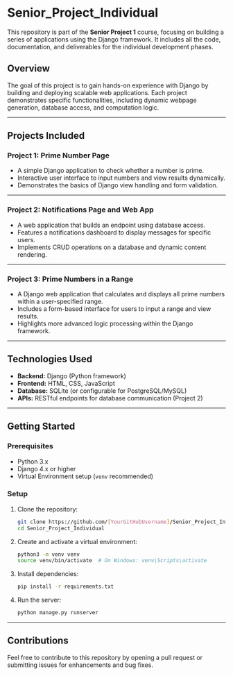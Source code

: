 # **Senior_Project_Individual**

This repository is part of the **Senior Project 1** course, focusing on building a series of applications using the Django framework. It includes all the code, documentation, and deliverables for the individual development phases.

## **Overview**
The goal of this project is to gain hands-on experience with Django by building and deploying scalable web applications. Each project demonstrates specific functionalities, including dynamic webpage generation, database access, and computation logic.

---

## **Projects Included**

### **Project 1: Prime Number Page**
- A simple Django application to check whether a number is prime.
- Interactive user interface to input numbers and view results dynamically.
- Demonstrates the basics of Django view handling and form validation.

---

### **Project 2: Notifications Page and Web App**
- A web application that builds an endpoint using database access.
- Features a notifications dashboard to display messages for specific users.
- Implements CRUD operations on a database and dynamic content rendering.

---

### **Project 3: Prime Numbers in a Range**
- A Django web application that calculates and displays all prime numbers within a user-specified range.
- Includes a form-based interface for users to input a range and view results.
- Highlights more advanced logic processing within the Django framework.

---

## **Technologies Used**
- **Backend:** Django (Python framework)
- **Frontend:** HTML, CSS, JavaScript
- **Database:** SQLite (or configurable for PostgreSQL/MySQL)
- **APIs:** RESTful endpoints for database communication (Project 2)

---

## **Getting Started**
### **Prerequisites**
- Python 3.x
- Django 4.x or higher
- Virtual Environment setup (`venv` recommended)

### **Setup**
1. Clone the repository:
   ```bash
   git clone https://github.com/[YourGitHubUsername]/Senior_Project_Individual.git
   cd Senior_Project_Individual
   ```
2. Create and activate a virtual environment:
   ```bash
   python3 -m venv venv
   source venv/bin/activate  # On Windows: venv\Scripts\activate
   ```
3. Install dependencies:
   ```bash
   pip install -r requirements.txt
   ```
4. Run the server:
   ```bash
   python manage.py runserver
   ```

---

## **Contributions**
Feel free to contribute to this repository by opening a pull request or submitting issues for enhancements and bug fixes.
